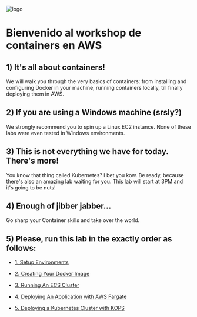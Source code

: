![logo](https://github.com/crancurello/containers_aws/images/logo.png)

# Bienvenido al workshop de containers en AWS

## 1) It's all about containers!

We will walk you through the very basics of containers: from installing and configuring Docker in your machine, running containers locally, till finally deploying them in AWS.

## 2) If you are using a Windows machine (srsly?)

We strongly recommend you to spin up a Linux EC2 instance. None of these labs were even tested in Windows environments.

## 3) This is not everything we have for today. There's more!

You know that thing called Kubernetes? I bet you kow. Be ready, because there's also an amazing lab waiting for you. This lab will start at 3PM and it's going to be nuts!

## 4) Enough of jibber jabber...

Go sharp your Container skills and take over the world.

## 5) Please, run this lab in the exactly order as follows:

* [1. Setup Environments](https://github.com/bemer/lts-workshop/tree/master/01-SetupEnvironment)

* [2. Creating Your Docker Image](https://github.com/bemer/lts-workshop/tree/master/02-CreatingDockerImage)

* [3. Running An ECS Cluster](https://github.com/bemer/lts-workshop/tree/master/03-DeployEcsCluster)

* [4. Deploying An Application with AWS Fargate](https://github.com/bemer/lts-workshop/tree/master/04-DeployFargate)

* [5. Deploying a Kubernetes Cluster with KOPS](https://github.com/bemer/lts-workshop/tree/master/05-DeployKubernetes)
